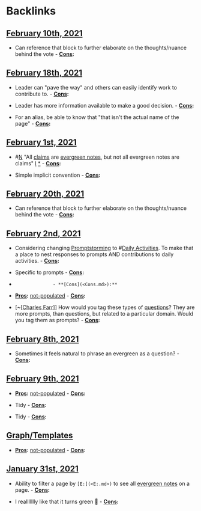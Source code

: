 
# Backlinks
## [February 10th, 2021](<February 10th, 2021.md>)
- Can reference that block to further elaborate on the thoughts/nuance behind the vote
                            - **[Cons](<Cons.md>):**

## [February 18th, 2021](<February 18th, 2021.md>)
- Leader can "pave the way" and others can easily identify work to contribute to.
                            - **[Cons](<Cons.md>):**

- Leader has more information available to make a good decision.
                            - **[Cons](<Cons.md>):**

- For an alias, be able to know that "that isn't the actual name of the page"
                    - **[Cons](<Cons.md>):**

## [February 1st, 2021](<February 1st, 2021.md>)
- #[N](<N.md>) "All [claims](<claims.md>) are [evergreen notes](<evergreen notes.md>), but not all evergreen notes are claims" [I](<I.md>) [*]([assertions](<assertions.md>))
                                - **[Cons](<Cons.md>):**

- Simple implicit convention
                    - **[Cons](<Cons.md>):**

## [February 20th, 2021](<February 20th, 2021.md>)
- Can reference that block to further elaborate on the thoughts/nuance behind the vote
                            - **[Cons](<Cons.md>):**

## [February 2nd, 2021](<February 2nd, 2021.md>)
- Considering changing [Promptstorming](<Promptstorming.md>) to #[Daily Activities](<Daily Activities.md>). To make that a place to nest responses to prompts AND contributions to daily activities.
            - **[Cons](<Cons.md>):**

- Specific to prompts
                    - **[Cons](<Cons.md>):**

- 
                    - **[Cons](<Cons.md>):**

- **[Pros](<Pros.md>):** [not-populated](<not-populated.md>)
                    - **[Cons](<Cons.md>):**

- [~[[Charles Farr](<~[[Charles Farr.md>)]] How would you tag these types of [questions](<questions.md>)? They are more prompts, than questions, but related to a particular domain. Would you tag them as prompts?
                                        - **[Cons](<Cons.md>):**

## [February 8th, 2021](<February 8th, 2021.md>)
- Sometimes it feels natural to phrase an evergreen as a question? 
                            - **[Cons](<Cons.md>):**

## [February 9th, 2021](<February 9th, 2021.md>)
- **[Pros](<Pros.md>):** [not-populated](<not-populated.md>)
                                    - **[Cons](<Cons.md>):**

- Tidy
                                    - **[Cons](<Cons.md>):**

- Tidy
                                    - **[Cons](<Cons.md>):**

## [Graph/Templates](<Graph/Templates.md>)
- **[Pros](<Pros.md>):** [not-populated](<not-populated.md>)
                - **[Cons](<Cons.md>):**

## [January 31st, 2021](<January 31st, 2021.md>)
- Ability to filter a page by `[E:](<E:.md>)` to see all [evergreen notes](<evergreen notes.md>) on a page.
                    - **[Cons](<Cons.md>):**

- I reallllllly like that it turns green 🌲
                    - **[Cons](<Cons.md>):**

